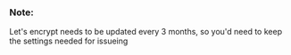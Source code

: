 

### Note:

Let's encrypt needs to be updated every 3 months, so you'd need to keep the settings needed for issueing




